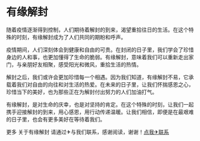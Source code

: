 # 有缘解封

随着疫情逐渐得到控制，人们期待着解封的到来，渴望重拾往日的生活。在这个特殊的时刻，有缘解封成为了人们共同的期盼和呼声。

疫情期间，人们深刻体会到健康和自由的可贵。在封闭的日子里，我们学会了珍惜身边的人和事，也更加懂得了生命的脆弱。有缘解封，意味着我们可以重新走出家门，与亲朋好友相聚，感受阳光和微风，重拾生活的热情。

解封之后，我们或许会更加珍惜每一个相遇。因为我们知道，有缘解封不易，它承载着我们对自由的向往和对生活的热爱。在未来的日子里，让我们怀揣感恩之心，珍惜当下的美好，也为那些正在为解封付出努力的人们加油打气。

有缘解封，是对生命的庆幸，也是对坚持的肯定。在这个特殊的时刻，让我们一起携手迎接解封的到来，用心感恩，用行动传递温暖。让我们相信，即便是在最艰难的日子里，也会有更多美好在等待着我们。

更多 关于有缘解封 请通过✈与我们联系，感谢阅读，谢谢！[点我✈联系](https://sms.k02.cc)